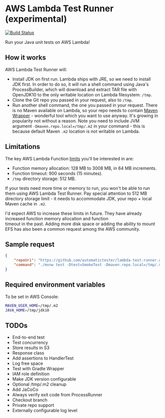 # AWS Lambda Test Runner (experimental)

[![Build Status](https://travis-ci.com/automatictester/lambda-test-runner.svg?branch=master)](https://travis-ci.com/automatictester/lambda-test-runner)

Run your Java unit tests on AWS Lambda!  

## How it works

AWS Lambda Test Runner will:
- Install JDK on first run. Lambda ships with JRE, so we need to install JDK first. In order to do so, it will run
  a shell command using Java's ProcessBuilder, which will download and extract TAR file with OpenJDK10 to the only
  writable location on Lambda filesystem: `/tmp`.
- Clone the Git repo you passed in your request, also to `/tmp`.
- Run another shell command, the one you passed in your request. There is no Maven available on Lambda, so your repo
  needs to contain [Maven Wrapper](https://github.com/automatictester/lambda-test-runner) - wonderful tool which you
  want to use anyway. It's growing in popularity not without a reason. Note you need to include JVM argument
  `-Dmaven.repo.local=/tmp/.m2` in your command - this is because default Maven `.m2` location is not writable on
  Lambda.

## Limitations

The key AWS Lambda Function [limits](https://docs.aws.amazon.com/lambda/latest/dg/limits.html) you'll be interested in are:
- Function memory allocation: 128 MB to 3008 MB, in 64 MB increments.
- Function timeout: 900 seconds (15 minutes).
- `/tmp` directory storage: 512 MB.

If your tests need more time or memory to run, you won't be able to run them using AWS Lambda Test Runner. Pay special 
attention to 512 MB directory storage limit - it needs to accommodate JDK, your repo + local Maven cache in `.m2`. 


I'd expect AWS to increase these limits in future. They have already increased function memory allocation and function  
timeout in the past. Adding more disk space or adding the ability to mount EFS has also been a common request among
the AWS community.

## Sample request

```json
{
    "repoUri": "https://github.com/automatictester/lambda-test-runner.git",
    "command": "./mvnw test -Dtest=SmokeTest -Dmaven.repo.local=/tmp/.m2"
}
```

## Required environment variables

To be set in AWS Console:

```bash
MAVEN_USER_HOME=/tmp/.m2
JAVA_HOME=/tmp/jdk10
```

## TODOs

- End-to-end test
- Test concurrency
- Store results in S3
- Response class
- Add assertions to HandlerTest
- Log free space
- Test with Gradle Wrapper
- IAM role definition
- Make JDK version configurable
- Optional /tmp/.m2 cleanup
- Add JaCoCo
- Always verify exit code from ProcessRunner
- Checkout branch
- Private repo support
- Externally configurable log level

